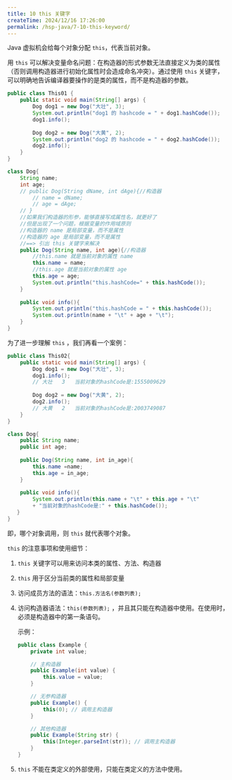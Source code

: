 ```yaml
---
title: 10 this 关键字
createTime: 2024/12/16 17:26:00
permalink: /hsp-java/7-10-this-keyword/
---
```


Java 虚拟机会给每个对象分配 `this`，代表当前对象。


用 `this` 可以解决变量命名问题：在构造器的形式参数无法直接定义为类的属性（否则调用构造器进行初始化属性时会造成命名冲突）。通过使用 `this` 关键字，可以明确地告诉编译器要操作的是类的属性，而不是构造器的参数。


```java
public class This01 {
	public static void main(String[] args) {
		Dog dog1 = new Dog("大壮", 3);
		System.out.println("dog1 的 hashcode = " + dog1.hashCode());
		dog1.info();
		
		Dog dog2 = new Dog("大黄", 2);
		System.out.println("dog2 的 hashcode = " + dog2.hashCode());
		dog2.info();
	}
}

class Dog{
	String name;
	int age;
	// public Dog(String dName, int dAge){//构造器
		// name = dName;
		// age = dAge;
	// }
	//如果我们构造器的形参，能够直接写成属性名，就更好了
	//但是出现了一个问题，根据变量的作用域原则
	//构造器的 name 是局部变量，而不是属性
	//构造器的 age 是局部变量，而不是属性
	//==> 引出 this 关键字来解决
	public Dog(String name, int age){//构造器
		//this.name 就是当前对象的属性 name
		this.name = name;
		//this.age 就是当前对象的属性 age
		this.age = age;
		System.out.println("this.hashCode=" + this.hashCode());
	}
	
	public void info(){
		System.out.println("this.hashCode = " + this.hashCode());
		System.out.println(name + "\t" + age + "\t");
	}
}
```


为了进一步理解 `this` ，我们再看一个案例：


```java
public class This02{
	public static void main(String[] args) {
		Dog dog1 = new Dog("大壮", 3);
		dog1.info();
		// 大壮	3	当前对象的hashCode是:1555009629
		
		Dog dog2 = new Dog("大黄", 2);
		dog2.info();
		// 大黄	2	当前对象的hashCode是:2003749087
	}
}

class Dog{
	public String name;
	public int age;
	
	public Dog(String name, int in_age){
		this.name =name;
		this.age = in_age;
	}
	
	public void info(){
		System.out.println(this.name + "\t" + this.age + "\t"
		+ "当前对象的hashCode是:" + this.hashCode());
   }
}
```


即，哪个对象调用，则 `this`  就代表哪个对象。


`this` 的注意事项和使用细节：

1. `this` 关键字可以用来访问本类的属性、方法、构造器
2. `this` 用于区分当前类的属性和局部变量
3. 访问成员方法的语法：`this.方法名(参数列表);`
4. 访问构造器语法：`this(参数列表);` ，并且其只能在构造器中使用。在使用时，必须是构造器中的第一条语句。

	示例：


	```java
	public class Example {
	    private int value;
	
	    // 主构造器
	    public Example(int value) {
	        this.value = value;
	    }
	
	    // 无参构造器
	    public Example() {
	        this(0); // 调用主构造器
	    }
	
	    // 其他构造器
	    public Example(String str) {
	        this(Integer.parseInt(str)); // 调用主构造器
	    }
	}
	```

5. `this` 不能在类定义的外部使用，只能在类定义的方法中使用。
